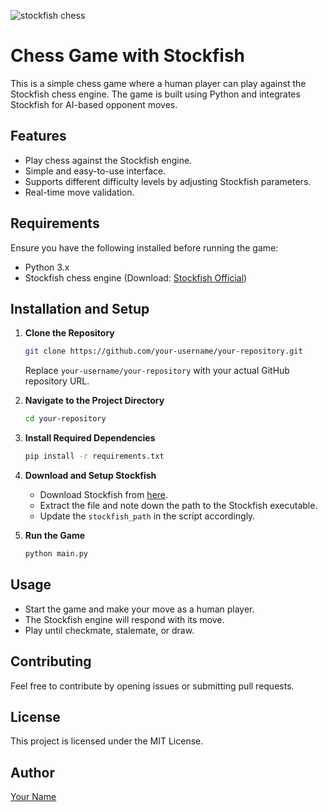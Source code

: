 
![stockfish chess](chess_game.webg)

# Chess Game with Stockfish

This is a simple chess game where a human player can play against the Stockfish chess engine. The game is built using Python and integrates Stockfish for AI-based opponent moves.

## Features
- Play chess against the Stockfish engine.
- Simple and easy-to-use interface.
- Supports different difficulty levels by adjusting Stockfish parameters.
- Real-time move validation.

## Requirements
Ensure you have the following installed before running the game:
- Python 3.x
- Stockfish chess engine (Download: [Stockfish Official](https://stockfishchess.org/download/))

## Installation and Setup

1. **Clone the Repository**
   ```sh
   git clone https://github.com/your-username/your-repository.git
   ```
   Replace `your-username/your-repository` with your actual GitHub repository URL.

2. **Navigate to the Project Directory**
   ```sh
   cd your-repository
   ```

3. **Install Required Dependencies**
   ```sh
   pip install -r requirements.txt
   ```

4. **Download and Setup Stockfish**
   - Download Stockfish from [here](https://stockfishchess.org/download/).
   - Extract the file and note down the path to the Stockfish executable.
   - Update the `stockfish_path` in the script accordingly.

5. **Run the Game**
   ```sh
   python main.py
   ```

## Usage
- Start the game and make your move as a human player.
- The Stockfish engine will respond with its move.
- Play until checkmate, stalemate, or draw.

## Contributing
Feel free to contribute by opening issues or submitting pull requests.

## License
This project is licensed under the MIT License.

## Author
[Your Name](https://github.com/your-username)

